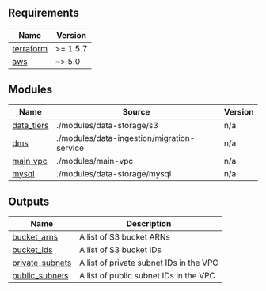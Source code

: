 <!-- BEGIN_TF_DOCS -->
## Requirements

| Name | Version |
|------|---------|
| <a name="requirement_terraform"></a> [terraform](#requirement\_terraform) | >= 1.5.7 |
| <a name="requirement_aws"></a> [aws](#requirement\_aws) | ~> 5.0 |

## Modules

| Name | Source | Version |
|------|--------|---------|
| <a name="module_data_tiers"></a> [data\_tiers](#module\_data\_tiers) | ./modules/data-storage/s3 | n/a |
| <a name="module_dms"></a> [dms](#module\_dms) | ./modules/data-ingestion/migration-service | n/a |
| <a name="module_main_vpc"></a> [main\_vpc](#module\_main\_vpc) | ./modules/main-vpc | n/a |
| <a name="module_mysql"></a> [mysql](#module\_mysql) | ./modules/data-storage/mysql | n/a |

## Outputs

| Name | Description |
|------|-------------|
| <a name="output_bucket_arns"></a> [bucket\_arns](#output\_bucket\_arns) | A list of S3 bucket ARNs |
| <a name="output_bucket_ids"></a> [bucket\_ids](#output\_bucket\_ids) | A list of S3 bucket IDs |
| <a name="output_private_subnets"></a> [private\_subnets](#output\_private\_subnets) | A list of private subnet IDs in the VPC |
| <a name="output_public_subnets"></a> [public\_subnets](#output\_public\_subnets) | A list of public subnet IDs in the VPC |
<!-- END_TF_DOCS -->